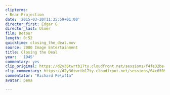 ```yaml
---
clipterms:
- Rear Projection
date: '2015-03-20T11:35:59+01:00'
director_first: Edgar G
director_last: Ulmer
film: Detour
length: 0:52
quicktime: closing_the_deal.mov
source: 2000 Image Entertainment
title: Closing the Deal
year: ' 1945'
commentary: yes
clip_original: https://d2y36twrtb17ty.cloudfront.net/sessions/f4fe32be-6406-4d90-8d33-ae31015d0b1c/adf54cf7-1233-41f8-b249-ae31015d0b25-9a4e3ed6-587d-4c62-b2be-ae31015d2c72.mp4
clip_commentary: https://d2y36twrtb17ty.cloudfront.net/sessions/04c6509e-331c-4d82-90ed-ae31015d0de2/dfdd4445-a09d-4d36-8019-ae31015d0dee-6edbaa5a-0e2d-46bb-ba23-ae31015d388a.mp4
commentator: "Richard Pe\xf1a"
avatar: pena

---
```

